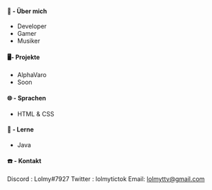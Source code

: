 #### 👀 - Über mich
- Developer
- Gamer
- Musiker

#### 🖥️- Projekte
- AlphaVaro
- Soon

#### 🌐 - Sprachen
- HTML & CSS

#### 🤯 - Lerne
- Java

#### ☎️ - Kontakt
Discord : Lolmy#7927
Twitter : lolmytictok 
Email: lolmyttv@gmail.com
